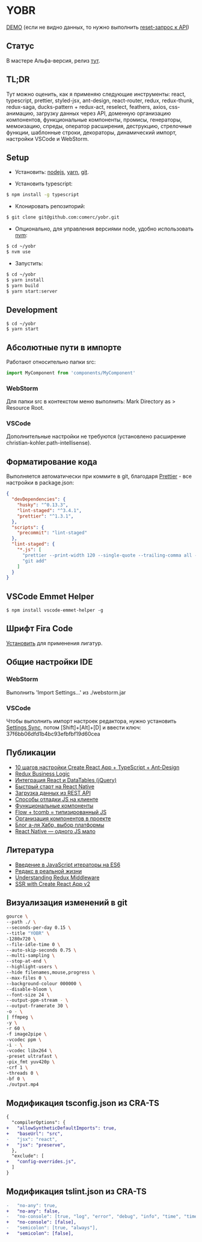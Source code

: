 # YOBR

[DEMO](https://yobr.now.sh/) (если не видно данных, то нужно выполнить [reset-запрос к API](https://yobr-server.now.sh/posts/reset/))

## Статус 

В мастере Альфа-версия, релиз [тут](https://github.com/comerc/yobr/releases/tag/0.2.0).

## TL;DR

Тут можно оценить, как я применяю следующие инструменты: react, typescript, prettier, styled-jsx, ant-design, react-router, redux, redux-thunk, redux-saga, ducks-pattern + redux-act, reselect, feathers, axios, css-анимацию, загрузку данных через API, доменную организацию компонентов, функциональные компоненты, промисы, генераторы, мемоизацию, спреды, оператор расширения, деструкцию, стрелочные функции, шаблонные строки, декораторы, динамический импорт, настройки VSCode и WebStorm.

## Setup

- Установить: [nodejs](https://nodejs.org/), [yarn](https://yarnpkg.com/), [git](https://www.atlassian.com/git/tutorials/install-git).

- Установить typescript:
```bash
$ npm install -g typescript
```

- Клонировать репозиторий:
```bash
$ git clone git@github.com:comerc/yobr.git
```

- Опционально, для управления версиями node, удобно использовать [nvm](https://github.com/creationix/nvm):
```bash
$ cd ~/yobr
$ nvm use
```

- Запустить:
```bash
$ cd ~/yobr
$ yarn install
$ yarn build
$ yarn start:server
```

## Development

```
$ cd ~/yobr
$ yarn start
```

## Абсолютные пути в импорте

Работают относительно папки src:
```javascript
import MyComponent from 'components/MyComponent'
```

### WebStorm

Для папки src в контекстом меню выполнить: Mark Directory as > Resource Root.

### VSCode

Дополнительные настройки не требуются (установлено расширение christian-kohler.path-intellisense).

## Форматирование кода

Выполняется автоматически при коммите в git, благодаря [Prettier](https://github.com/prettier/prettier) - все настройки в package.json:
```json
{
  "devDependencies": {
    "husky": "^0.13.3",
    "lint-staged": "^3.4.1",
    "prettier": "^1.3.1",
  },
  "scripts": {
    "precommit": "lint-staged"
  },
  "lint-staged": {
    "*.js": [
      "prettier --print-width 120 --single-quote --trailing-comma all --no-semi --write",
      "git add"
    ]
  }
}
```

## VSCode Emmet Helper

```
$ npm install vscode-emmet-helper -g
```

## Шрифт Fira Code

[Установить](https://github.com/tonsky/FiraCode) для применения лигатур.

## Общие настройки IDE

### WebStorm

Выполнить 'Import Settings...' из ./webstorm.jar

### VSCode

Чтобы выполнить импорт настроек редактора, нужно установить [Settings Sync](https://marketplace.visualstudio.com/items?itemName=Shan.code-settings-sync), потом [Shift]+[Alt]+[D] и ввести ключ: 37f6bb06dfd1b4bc93efbfbf19d60cea

## Публикации

- [10 шагов настройки Create React App + TypeScript + Ant-Design](https://habrahabr.ru/post/334572/)
- [Redux Business Logic](https://habrahabr.ru/post/332146/)
- [Интеграция React и DataTables (jQuery)](https://habrahabr.ru/post/330656/)
- [Быстрый старт на React Native](https://habrahabr.ru/post/327668/)
- [Загрузка данных из REST API](https://habrahabr.ru/post/327422/)
- [Способы отладки JS на клиенте](https://habrahabr.ru/post/327190/)
- [Функциональные компоненты](https://habrahabr.ru/post/326610/)
- [Flow + tcomb = типизированный JS](https://habrahabr.ru/post/326538/)
- [Организация компонентов в проекте](https://habrahabr.ru/post/326018/)
- [Блог а-ля Хабр, выбор платформы](https://habrahabr.ru/post/325088/)
- [React Native — одного JS мало](https://habrahabr.ru/post/323214/)

## Литература

- [Введение в JavaScript итераторы на ES6](https://habrahabr.ru/post/264345/)
- [Редакс в реальной жизни](https://iamakulov.com/talks/redux-in-real-life/)
- [Understanding Redux Middleware](https://medium.com/@meagle/understanding-87566abcfb7a)
- [SSR with Create React App v2](https://medium.com/@benlu/ssr-with-create-react-app-v2-1b8b520681d9)

## Визуализация изменений в git

```bash
gource \
--path ./ \
--seconds-per-day 0.15 \
--title "YOBR" \
-1280x720 \
--file-idle-time 0 \
--auto-skip-seconds 0.75 \
--multi-sampling \
--stop-at-end \
--highlight-users \
--hide filenames,mouse,progress \
--max-files 0 \
--background-colour 000000 \
--disable-bloom \
--font-size 24 \
--output-ppm-stream - \
--output-framerate 30 \
-o - \
| ffmpeg \
-y \
-r 60 \
-f image2pipe \
-vcodec ppm \
-i - \
-vcodec libx264 \
-preset ultrafast \
-pix_fmt yuv420p \
-crf 1 \
-threads 0 \
-bf 0 \
./output.mp4
```

## Модификация tsconfig.json из CRA-TS

```diff
{
  "compilerOptions": {
+   "allowSyntheticDefaultImports": true,
+   "baseUrl": "src",
-   "jsx": "react",
+   "jsx": "preserve",
  },
  "exclude": [
+   "config-overrides.js",
  ]
}
```

## Модификация tslint.json из CRA-TS

```diff
-   "no-any": true,
+   "no-any": false,
-   "no-console": [true, "log", "error", "debug", "info", "time", "timeEnd", "trace"],
+   "no-console": [false],
-   "semicolon": [true, "always"],
+   "semicolon": [false],
```